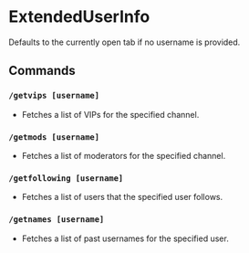 # ExtendedUserInfo

Defaults to the currently open tab if no username is provided.

## Commands

### `/getvips [username]`
- Fetches a list of VIPs for the specified channel.

### `/getmods [username]`
- Fetches a list of moderators for the specified channel.

### `/getfollowing [username]`
- Fetches a list of users that the specified user follows.

### `/getnames [username]`
- Fetches a list of past usernames for the specified user.
